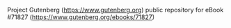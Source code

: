 Project Gutenberg (https://www.gutenberg.org) public repository
for eBook #71827 (https://www.gutenberg.org/ebooks/71827)
